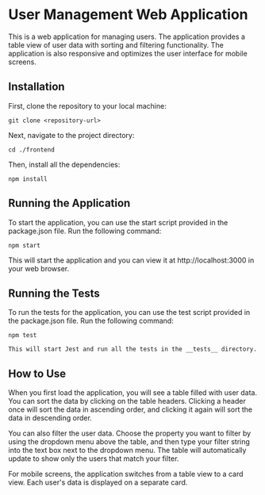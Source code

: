 # User Management Web Application

This is a web application for managing users. The application provides a table view of user data with sorting and filtering functionality. The application is also responsive and optimizes the user interface for mobile screens.

## Installation
First, clone the repository to your local machine:

```
git clone <repository-url>
```

Next, navigate to the project directory:
```
cd ./frontend
```
Then, install all the dependencies:
```
npm install
```
## Running the Application
To start the application, you can use the start script provided in the package.json file. Run the following command:

```
npm start
```
This will start the application and you can view it at http://localhost:3000 in your web browser.

## Running the Tests
To run the tests for the application, you can use the test script provided in the package.json file. Run the following command:
```
npm test
```

`This will start Jest and run all the tests in the __tests__ directory.`

## How to Use
When you first load the application, you will see a table filled with user data. You can sort the data by clicking on the table headers. Clicking a header once will sort the data in ascending order, and clicking it again will sort the data in descending order.

You can also filter the user data. Choose the property you want to filter by using the dropdown menu above the table, and then type your filter string into the text box next to the dropdown menu. The table will automatically update to show only the users that match your filter.

For mobile screens, the application switches from a table view to a card view. Each user's data is displayed on a separate card.